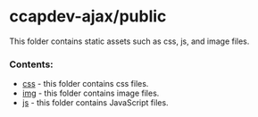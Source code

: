 # ccapdev-ajax/public

This folder contains static assets such as css, js, and image files.

### Contents:
- [css](link) - this folder contains css files.
- [img](link) - this folder contains image files.
- [js](link) - this folder contains JavaScript files.

